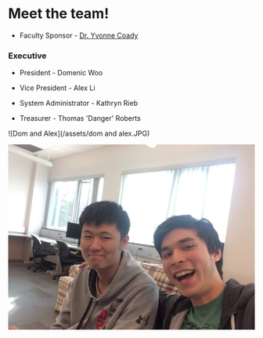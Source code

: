 # Meet the team!

* Faculty Sponsor - [Dr. Yvonne Coady](https://yvonnecoady.com/)

### Executive

* President - Domenic Woo

* Vice President  - Alex Li

* System Administrator - Kathryn Rieb

* Treasurer - Thomas 'Danger' Roberts


![Dom and Alex](/assets/dom and alex.JPG)

<img src="/assets/dom and alex.jpg" alt="Dom and Alex Selfie">